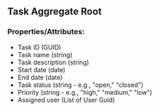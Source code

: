 ## Task Aggregate Root

### Properties/Attributes:

- Task ID (GUID)
- Task name (string)
- Task description (string)
- Start date (date)
- End date (date)
- Task status (string - e.g., "open," "closed")
- Priority (string - e.g., "high," "medium," "low")
- Assigned user (List of User Guid)
